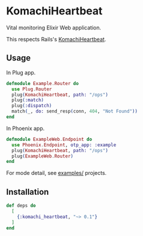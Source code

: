 KomachiHeartbeat
==
Vital monitoring Elixir Web application.

This respects Rails's [KomachiHeartbeat](https://rubygems.org/gems/komachi_heartbeat).

Usage
--
In Plug app.

```elixir
defmodule Example.Router do
  use Plug.Router
  plug(KomachiHeartbeat, path: "/ops")
  plug(:match)
  plug(:dispatch)
  match(_, do: send_resp(conn, 404, "Not Found"))
end
```

In Phoenix app.

```elixir
defmodule ExampleWeb.Endpoint do
  use Phoenix.Endpoint, otp_app: :example
  plug(KomachiHeartbeat, path: "/ops")
  plug(ExampleWeb.Router)
end
```

For mode detail, see [examples/](examples/) projects.

Installation
--

```elixir
def deps do
  [
    {:komachi_heartbeat, "~> 0.1"}
  ]
end
```
